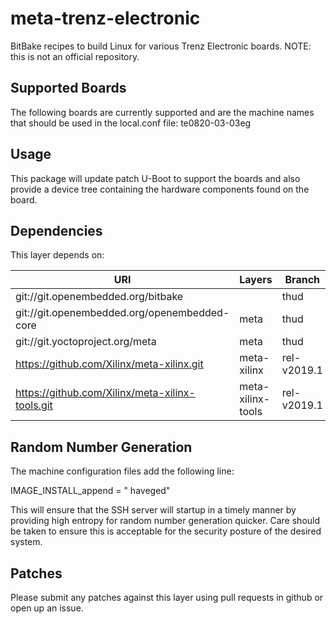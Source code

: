 # meta-trenz-electronic
BitBake recipes to build Linux for various Trenz Electronic boards. NOTE: this is not an official repository.
  
## Supported Boards
The following boards are currently supported and are the machine names that should be used in the local.conf file:
  te0820-03-03eg

## Usage
This package will update patch U-Boot to support the boards and also provide a device tree containing the hardware components found on the board.

## Dependencies
This layer depends on:

URI | Layers | Branch
--- | ------ | ------
git://git.openembedded.org/bitbake | | thud
git://git.openembedded.org/openembedded-core | meta | thud
git://git.yoctoproject.org/meta | meta | thud
https://github.com/Xilinx/meta-xilinx.git | meta-xilinx | rel-v2019.1
https://github.com/Xilinx/meta-xilinx-tools.git | meta-xilinx-tools | rel-v2019.1

## Random Number Generation
The machine configuration files add the following line:

IMAGE_INSTALL_append = " haveged"

This will ensure that the SSH server will startup in a timely manner by providing high entropy for random number generation quicker. Care should be taken to ensure this is acceptable for the security posture of the desired system.

## Patches
Please submit any patches against this layer using pull requests in github or open up an issue.
